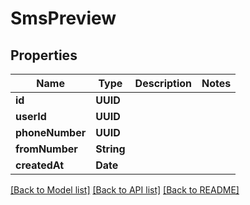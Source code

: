 # SmsPreview

## Properties
Name | Type | Description | Notes
------------ | ------------- | ------------- | -------------
**id** | **UUID** |  | 
**userId** | **UUID** |  | 
**phoneNumber** | **UUID** |  | 
**fromNumber** | **String** |  | 
**createdAt** | **Date** |  | 

[[Back to Model list]](../README#documentation-for-models) [[Back to API list]](../README#documentation-for-api-endpoints) [[Back to README]](../README)


